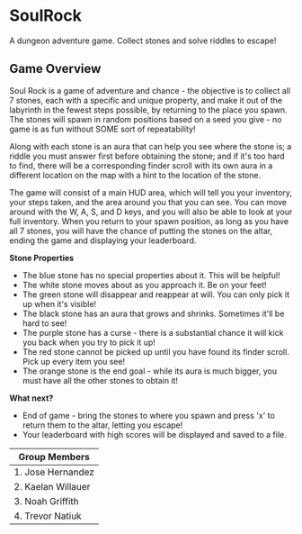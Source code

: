 # SoulRock
A dungeon adventure game. Collect stones and solve riddles to escape!

## Game Overview

Soul Rock is a game of adventure and chance - the objective is to collect all 7
stones, each with a specific and unique property, and make it out of the
labyrinth in the fewest steps possible, by returning to the place you spawn. 
The stones will spawn in random positions based on a seed you give - no game is 
as fun without SOME sort of repeatability!

Along with each stone is an aura that can help you see where the stone is; a
riddle you must answer first before obtaining the stone; and if it's too hard to find,
there will be a corresponding finder scroll with its own aura in a different location
on the map with a hint to the location of the stone.

The game will consist of a main HUD area, which will tell you your inventory,
your steps taken, and the area around you that you can see. You can move around with
the W, A, S, and D keys, and you will also be able to look at your full inventory. When you return to your spawn position,
as long as you have all 7 stones, you will have the chance of putting the stones
on the altar, ending the game and displaying your leaderboard.

__Stone Properties__

* The blue stone has no special properties about it. This will be helpful!
* The white stone moves about as you approach it. Be on your feet!
* The green stone will disappear and reappear at will. You can only pick it up when it's visible!
* The black stone has an aura that grows and shrinks. Sometimes it'll be hard to see!
* The purple stone has a curse - there is a substantial chance it will kick you back when you try to pick it up!
* The red stone cannot be picked up until you have found its finder scroll. Pick up every item you see!
* The orange stone is the end goal - while its aura is much bigger, you must have all the other stones to obtain it!

__What next?__

* End of game - bring the stones to where you spawn and press 'x' to return them to the altar, letting you escape!
* Your leaderboard with high scores will be displayed and saved to a file.

|Group Members     |
|------------------|
|1. Jose Hernandez |
|2. Kaelan Willauer|
|3. Noah Griffith  |
|4. Trevor Natiuk  |
